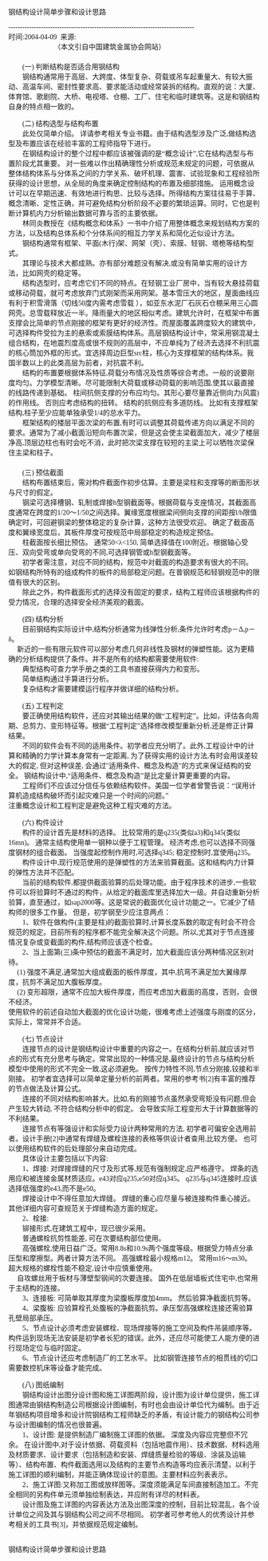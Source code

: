 <P><FONT face=Verdana>钢结构设计简单步骤和设计思路 </FONT></P>
<P><FONT face=Verdana>--------------------------------------------------------------------------------<BR>时间:2004-04-09&nbsp; 来源:&nbsp; <BR>　　　　　　　（本文引自中国建筑金属协会网站）　<BR>　　<BR>　　(一) 判断结构是否适合用钢结构<BR>　　钢结构通常用于高层、大跨度、体型复杂、荷载或吊车起重量大、有较大振动、高温车间、密封性要求高、要求能活动或经常装拆的结构。直观的说：大厦、体育馆、歌剧院、大桥、电视塔、仓棚、工厂、住宅和临时建筑等。这是和钢结构自身的特点相一致的。</FONT></P>
<P><FONT face=Verdana>　　(二) 结构选型与结构布置 <BR>　　此处仅简单介绍。 详请参考相关专业书籍。由于结构选型涉及广泛,做结构选型及布置应该在经验丰富的工程师指导下进行。 <BR>　　在钢结构设计的整个过程中都应该被强调的是“概念设计”,它在结构选型与布置阶段尤其重要。 对一些难以作出精确理性分析或规范未规定的问题，可依据从整体结构体系与分体系之间的力学关系、破坏机理、震害、试验现象和工程经验所获得的设计思想，从全局的角度来确定控制结构的布置及细部措施。 运用概念设计可以在早期迅速、有效地进行构思、比较与选择。所得结构方案往往易于手算、概念清晰、定性正确，并可避免结构分析阶段不必要的繁琐运算。同时，它也是判断计算机内力分析输出数据可靠与否的主要依据。 <BR>　　林同炎教授在《结构概念和体系》一书中介绍了用整体概念来规划结构方案的方法，以及结构总体系和个分体系间的相互力学关系和简化近似设计方法。<BR>　　钢结构通常有框架、平面(木行)架、网架（壳）、索膜、轻钢、塔桅等结构型式。 <BR>　　其理论与技术大都成熟。亦有部分难题没有解决,或没有简单实用的设计方法，比如网壳的稳定等。 <BR>　　结构选型时，应考虑它们不同的特点。在轻钢工业厂房中，当有较大悬挂荷载或移动荷载，就可考虑放弃门式刚架而采用网架。基本雪压大的地区，屋面曲线应有利于积雪滑落（切线50度内需考虑雪载 ），如亚东水泥厂石灰石仓棚采用三心圆网壳。总雪载释放近一半。降雨量大的地区相似考虑。建筑允许时，在框架中布置支撑会比简单的节点刚接的框架有更好的经济性。而屋面覆盖跨度较大的建筑中，可选择构件受拉为主的悬索或索膜结构体系。高层钢结构设计中，常采用钢混凝土组合结构，在地震烈度高或很不规则的高层中，不应单纯为了经济去选择不利抗震的核心筒加外框的形式。宜选择周边巨型src柱，核心为支撑框架的结构体系。我国半数以上的此类高层为前者，对抗震不利。<BR>　　结构的布置要根据体系特征,荷载分布情况及性质等综合考虑。一般的说要刚度均匀。力学模型清晰。尽可能限制大荷载或移动荷载的影响范围,使其以最直接的线路传递到基础。 柱间抗侧支撑的分布应均匀。其形心要尽量靠近侧向力(风震)的作用线。 否则应考虑结构的扭转。 结构的抗侧应有多道防线。 比如有支撑框架结构,柱子至少应能单独承受1/4的总水平力。 <BR>　　框架结构的楼层平面次梁的布置,有时可以调整其荷载传递方向以满足不同的要求。通常为了减小截面沿短向布置次梁，但是这会使主梁截面加大，减少了楼层净高,顶层边柱也有时会吃不消，此时把次梁支撑在较短的主梁上可以牺牲次梁保住主梁和柱子。 <BR>　　<BR>　　(三) 预估截面 <BR>　　结构布置结束后，需对构件截面作初步估算。主要是梁柱和支撑等的断面形状与尺寸的假定。 <BR>　　钢梁可选择槽钢、轧制或焊接h型钢截面等。根据荷载与支座情况，其截面高度通常在跨度的1/20～1/50之间选择。翼缘宽度根据梁间侧向支撑的间距按l/b限值确定时，可回避钢梁的整体稳定的复杂计算，这种方法很受欢迎。 确定了截面高度和翼缘宽度后，其板件厚度可按规范中局部稳定的构造规定预估。 <BR>　　柱截面按长细比预估。 通常50&lt;λ&lt;150, 简单选择值在100附近。根据轴心受压、双向受弯或单向受弯的不同,可选择钢管或h型钢截面等。 <BR>　　初学者需注意，对应不同的结构，规范中对截面的构造要求有很大的不同。 如钢结构所特有的组成构件的板件的局部稳定问题。在普钢规范和轻钢规范中的限值有很大的区别。 <BR>　　除此之外，构件截面形式的选择没有固定的要求，结构工程师应该根据构件的受力情况，合理的选择安全经济美观的截面。 </FONT></P>
<P><FONT face=Verdana>　　(四) 结构分析 <BR>　　目前钢结构实际设计中,结构分析通常为线弹性分析,条件允许时考虑p－Δ,p－δ。 <BR>　 新近的一些有限元软件可以部分考虑几何非线性及钢材的弹塑性能。这为更精确的分析结构提供了条件。并不是所有的结构都需要使用软件: <BR>　　典型结构可查力学手册之类的工具书直接获得内力和变形。 <BR>　　简单结构通过手算进行分析。 <BR>　　复杂结构才需要建模运行程序并做详细的结构分析。 </FONT></P>
<P><FONT face=Verdana>　　(五) 工程判定 <BR>　　要正确使用结构软件，还应对其输出结果的做“工程判定”。比如，评估各向周期、总剪力、变形特征等。根据“工程判定”选择修改模型重新分析,还是修正计算结果。 <BR>　　不同的软件会有不同的适用条件。初学者应充分明了。此外,工程设计中的计算和精确的力学计算本身常有一定距离, 为了获得实用的设计方法,有时会用误差较大的假定, 但对这种误差, 会通过"适用条件、概念及构造"的方式来保证结构的安全。 钢结构设计中,“适用条件、概念及构造”是比定量计算更重要的内容。 <BR>　　工程师们不应该过分信任与依赖结构软件。美国一位学者曾警告说：“误用计算机造成结构破坏而引起灾难只是一个时间的问题。”<BR>注重概念设计和工程判定是避免这种工程灾难的方法。 </FONT></P>
<P><FONT face=Verdana>　　(六) 构件设计 <BR>　　构件的设计首先是材料的选择。 比较常用的是q235(类似a3)和q345(类似16mn)。 通常主结构使用单一钢种以便于工程管理。 经济考虑,也可以选择不同强度钢材的组合截面。 当强度起控制作用时,可选择q345; 稳定控制时,宜使用q235。 <BR>　　构件设计中,现行规范使用的是弹塑性的方法来验算截面。这和结构内力计算的弹性方法并不匹配。 <BR>　　当前的结构软件,都提供截面验算的后处理功能。由于程序技术的进步,一些软件可以将验算时不通过的构件，从给定的截面库里选择加大一级。并自动重新分析验算，直至通过，如sap2000等。这是常说的截面优化设计功能之一。它减少了结构师的很多工作量。 但是，初学钢至少应注意两点： <BR>　　1、软件在做构件(主要是柱)的截面验算时,计算长度系数的取定有时会不符合规范的规定。目前所有的程序都不能完全解决这个问题。所以,尤其对于节点连接情况复杂或变截面的构件,结构师应该逐个检查。 <BR>　　2、当上面第(三)条中预估的截面不满足时，加大截面应该分两种情况区别对待。 <BR>　 (1) 强度不满足,通常加大组成截面的板件厚度，其中,抗弯不满足加大翼缘厚度，抗剪不满足加大腹板厚度。 <BR>　 (2) 变形超限，通常不应加大板件厚度，而应考虑加大截面的高度，否则，会很不经济。 <BR>使用软件的前述自动加大截面的优化设计功能，很难考虑上述强度与刚度的区分，实际上，常常并不合适。 </FONT></P>
<P><FONT face=Verdana>　　(七) 节点设计 <BR>　　连接节点的设计是钢结构设计中重要的内容之一。在结构分析前,就应该对节点的形式有充分思考与确定。常常出现的一种情况是,最终设计的节点与结构分析模型中使用的形式不完全一致,这必须避免。 按传力特性不同,节点分刚接,铰接和半刚接。 初学者宜选择可以简单定量分析的前两者。常用的参考书[2]有丰富的推荐的节点做法及计算公式。 <BR>　　连接的不同对结构影响甚大。比如,有的刚接节点虽然承受弯矩没有问题,但会产生较大转动, 不符合结构分析中的假定。 会导致实际工程变形大于计算数据等的不利结果。 <BR>　　连接节点有等强设计和实际受力设计两种常用的方法, 初学者可偏安全选用前者。设计手册[2]中通常有焊缝及螺栓连接的表格等供设计者查用,比较方便。 也可以使用结构软件的后处理部分来自动完成。 <BR>　　具体设计主要包括以下内容: <BR>　　1、焊接: 对焊接焊缝的尺寸及形式等,规范有强制规定,应严格遵守。 焊条的选用应和被连接金属材质适应。e43对应q235,e50对应q345。 q235与q345连接时,应该选择低强度的e43,而不是e50。 <BR>　　焊接设计中不得任意加大焊缝。 焊缝的重心应尽量与被连接构件重心接近。其他详细内容可查规范关于焊缝构造方面的规定。 <BR>　　2、栓接: <BR>　　铆接形式,在建筑工程中，现已很少采用。 <BR>　　普通螺栓抗剪性能差, 可在次要结构部位使用。 <BR>　　高强螺栓,使用日益广泛。常用8.8s和10.9s两个强度等级。根据受力特点分承压型和摩擦型。两者计算方法不同。 高强螺栓最小规格m12。 常用m16～m30。 超大规格的螺栓性能不稳定,设计中应慎重使用。 <BR>　 自攻螺丝用于板材与薄壁型钢间的次要连接。 国外在低层墙板式住宅中,也常用于主结构的连接。 <BR>　　3、连接板: 可简单取其厚度为梁腹板厚度加4mm。 然后验算净截面抗剪等。 <BR>　　4、梁腹板: 应验算栓孔处腹板的净截面抗剪。承压型高强螺栓连接还需验算孔壁局部承压。 <BR>　　5、节点设计必须考虑安装螺栓、现场焊接等的施工空间及构件吊装顺序等。构件运到现场无法安装是初学者长犯的错误。此外，还应尽可能使工人能方便的进行现场定位与临时固定。 <BR>　　6、节点设计还应考虑制造厂的工艺水平。 比如钢管连接节点的相贯线的切口需要数控机床等设备才能完成。 </FONT></P>
<P><FONT face=Verdana>　　(八) 图纸编制 <BR>　　钢结构设计出图分设计图和施工详图两阶段，设计图为设计单位提供，施工详图通常由钢结构制造公司根据设计图编制，有时也会由设计单位代为编制。由于近年钢结构项目增多和设计院钢结构工程师缺乏的矛盾，有设计能力的钢结构公司参与设计图编制的情况也很普遍。 <BR>　　1、设计图: 是提供制造厂编制施工详图的依据。 深度及内容应完整但不冗余。 在设计图中,对于设计依据、荷载资料（包括地震作用）、技术数据、材料选用及材质要求、设计要求（包括制造和安装、焊缝质量检验的等级、涂装及运输等）、结构布置、构件截面选用以及结构的主要节点构造等均应表示清楚，以利于施工详图的顺利编制，并能正确体现设计的意图。主要材料应列表表示。 <BR>　　2、施工详图:又称加工图或放样图等。深度须能满足车间直接制造加工。不完全相同的另构件单元须单独绘制表达，并应附有详尽的材料表。 <BR>　　设计图及施工详图的内容表达方法及出图深度的控制，目前比较混乱，各个设计单位之间及其与钢结构公司之间不尽相同。 初学者可参考他人的优秀设计并参考相关的工具书[3]，并依据规范规定编制。<BR>&nbsp;</FONT></P>钢结构设计简单步骤和设计思路
